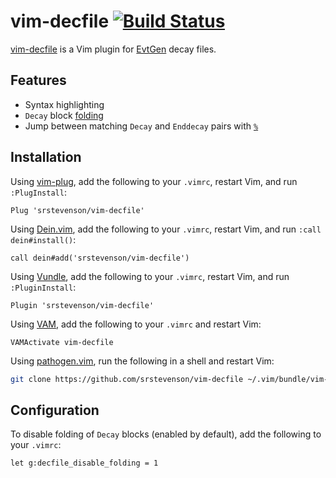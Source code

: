 # vim-decfile [![Build Status](https://travis-ci.org/srstevenson/vim-decfile.svg?branch=master)](https://travis-ci.org/srstevenson/vim-decfile)

[vim-decfile] is a Vim plugin for [EvtGen] decay files.

## Features

* Syntax highlighting
* `Decay` block [folding]
* Jump between matching `Decay` and `Enddecay` pairs with [`%`][percent]

## Installation

Using [vim-plug], add the following to your `.vimrc`, restart Vim, and run
`:PlugInstall`:

```viml
Plug 'srstevenson/vim-decfile'
```

Using [Dein.vim], add the following to your `.vimrc`, restart Vim, and run
`:call dein#install()`:

```viml
call dein#add('srstevenson/vim-decfile')
```

Using [Vundle], add the following to your `.vimrc`, restart Vim, and run
`:PluginInstall`:

```viml
Plugin 'srstevenson/vim-decfile'
```

Using [VAM], add the following to your `.vimrc` and restart Vim:

```viml
VAMActivate vim-decfile
```

Using [pathogen.vim], run the following in a shell and restart Vim:

```sh
git clone https://github.com/srstevenson/vim-decfile ~/.vim/bundle/vim-decfile
```

## Configuration

To disable folding of `Decay` blocks (enabled by default), add the following to
your `.vimrc`:

```viml
let g:decfile_disable_folding = 1
```

[Dein.vim]: https://github.com/Shougo/dein.vim
[EvtGen]: http://evtgen.warwick.ac.uk
[folding]: https://vimhelp.appspot.com/fold.txt.html#folding
[pathogen.vim]: https://github.com/tpope/vim-pathogen
[percent]: https://vimhelp.appspot.com/motion.txt.html#%
[VAM]: https://github.com/MarcWeber/vim-addon-manager
[vim-decfile]: https://github.com/srstevenson/vim-decfile
[vim-plug]: https://github.com/junegunn/vim-plug
[Vundle]: https://github.com/VundleVim/Vundle.vim
